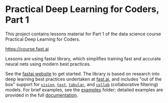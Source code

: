 # Practical Deep Learning for Coders, Part 1

This project contains lessons material for Part 1 of the data science course Practical Deep Learning for Coders.

https://course.fast.ai



Lessons are using fastai library, which simplifies training fast and accurate neural nets using modern best practices.

See the [fastai website](https://docs.fast.ai) to get started. The library is based on research
into deep learning best practices undertaken at [fast.ai](http://www.fast.ai), and includes
\"out of the box\" support for [`vision`](https://docs.fast.ai/vision.html#vision),
[`text`](https://docs.fast.ai/text.html#text), [`tabular`](https://docs.fast.ai/tabular.html#tabular),
and [`collab`](https://docs.fast.ai/collab.html#collab) (collaborative filtering) models. For
brief examples, see the [examples](https://github.com/fastai/fastai/tree/master/examples) folder;
detailed examples are provided in the full [documentation](https://docs.fast.ai/). 
